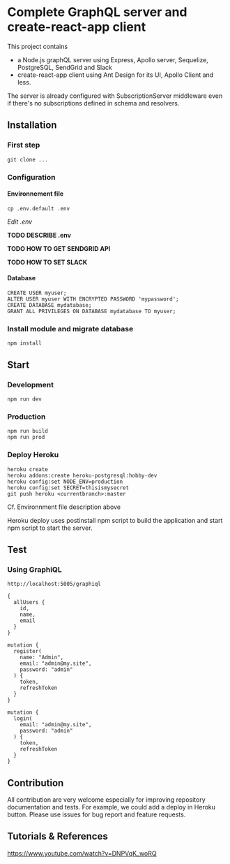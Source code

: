 # Complete GraphQL server and create-react-app client

This project contains

- a Node.js graphQL server using Express, Apollo server, Sequelize, PostgreSQL, SendGrid and Slack
- create-react-app client using Ant Design for its UI, Apollo Client and less.

The server is already configured with SubscriptionServer middleware even if there's no subscriptions defined in schema and resolvers.


## Installation

### First step

`git clone ...`

### Configuration

#### Environnement file

`cp .env.default .env`

*Edit .env*

**TODO DESCRIBE .env**

**TODO HOW TO GET SENDGRID API**

**TODO HOW TO SET SLACK**

#### Database

```
CREATE USER myuser;
ALTER USER myuser WITH ENCRYPTED PASSWORD 'mypassword';
CREATE DATABASE mydatabase;
GRANT ALL PRIVILEGES ON DATABASE mydatabase TO myuser;
```

### Install module and migrate database

`npm install`

## Start

### Development

`npm run dev`

### Production

```
npm run build
npm run prod
```

### Deploy Heroku

```
heroku create
heroku addons:create heroku-postgresql:hobby-dev
heroku config:set NODE_ENV=production
heroku config:set SECRET=thisismysecret
git push heroku <currentbranch>:master
```

Cf. Environnment file description above

Heroku deploy uses postinstall npm script to build the application and start npm script to start the server.

## Test

### Using GraphiQL

`http://localhost:5005/graphiql`

```
{
  allUsers {
    id,
    name,
    email
  }
}
```

```
mutation {
  register(
    name: "Admin",
    email: "admin@my.site",
    password: "admin"
  ) {
    token,
    refreshToken
  }
}
```

```
mutation {
  login(
    email: "admin@my.site",
    password: "admin"
  ) {
    token,
    refreshToken
  }
}
```

## Contribution

All contribution are very welcome especially for improving repository documentation and tests. For example, we could add a deploy in Heroku button.
Please use issues for bug report and feature requests.

## Tutorials & References

https://www.youtube.com/watch?v=DNPVqK_woRQ



